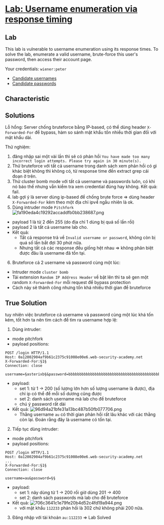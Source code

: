 # [Lab: Username enumeration via response timing](https://portswigger.net/web-security/authentication/password-based/lab-username-enumeration-via-response-timing)

## Lab

This lab is vulnerable to username enumeration using its response times. To solve the lab, enumerate a valid username, brute-force this user's password, then access their account page.

Your credentials: `wiener:peter`

- [Candidate usernames](https://portswigger.net/web-security/authentication/auth-lab-usernames)
- [Candidate passwords](https://portswigger.net/web-security/authentication/auth-lab-passwords)

## Characteristic



## Solutions

Lỗ hổng: Server chống bruteforce bằng IP-based, có thể dùng header `X-Forwarded-For` để bypass, hàm so sánh mật khẩu tốn nhiều thời gian đối với mật khẩu dài.

Thử nghiệm:

1. đăng nhập sai một vài lần thì sẽ có phản hồi `You have made too many incorrect login attempts. Please try again in 30 minute(s).`
2. Thử bruteforce với tất cả username trong danh sách xem phản hồi có gì khác biệt không thì không có, từ response time đến extract grep cái đoạn ở trên.
3. Thử cluster bomb mode với tất cả username và passwords luôn, có khi nó báo thế nhưng vẫn kiểm tra xem credential đúng hay không. Kết quả: fail.
4. lab gợi ý là server dùng ip-based để chống brute force => dùng header `X-Forwarded-For` kèm theo một địa chỉ ipv4 ngẫu nhiên là ok.
5. Dùng intruder mode `Pitchfork`
    ![fa190eda4c19292accaddfb0bb238687.png](../../../../../../_resources/fa190eda4c19292accaddfb0bb238687.png)

- payload 1 là từ 2 đến 255 (do địa chỉ 1 dùng bị quá số lần rồi)
- payload 2 là tất cả username lab cho.
- Kết quả:
  - Tất cả response trả về `Invalid username or password`, không còn bị quá số lần bắt đợi 30 phút nữa.
  - Nhưng tất cả các response đều giống hệt nhau => không phân biệt được đâu là username đã tồn tại.

6. Bruteforce cả 2 username và password cùng một lúc:

- Intruder mode `cluster bomb`
- Tải extension `Random IP Address Header` về bật lên thì ta sẽ gen một random `X-Forwarded-For` mỗi request để bypass protection
- Cách này sẽ thành công nhưng tốn khá nhiều thời gian để bruteforce

## True Solution

tuy nhiên việc bruteforce cả username và password cùng một lúc khá tốn kém, tốt hơn ta nên tìm cách để tìm ra username hợp lệ:

1. Dùng intruder:

- mode pitchfork
- payload positions:

```
POST /login HTTP/1.1
Host: 0a12002904af9b61c2375c91008e00e6.web-security-academy.net
X-Forwarded-For:§1§
Connection: close

username=§asterixb§&password=bbbbbbbbbbbbbbbbbbbbbbbbbbbbbbbbbbbbbbbbbbbbbbbbbbbbbbbbbbbbbbbbbbbbbbbbbbbbbbbbbbbbbbbbbbbbbbbbbbbbbbbbbbbbbbbbbbbbbbbbbbbbbbbbbbbbbbbbbbbbbbbbbbbbbbbbbbbbbbbbbbbbbbbbbbbbbbbbbbbbbbbbbbbbbbbbbbbbbbbbbbbbbbbbbbbbbbbbbbbbbbbbbbbbbbbbbbbbbbbbbbbbbbbbbbbbbbbbbbbbbbbbbbbbbbbbbbbbbbbb
```

- payload:
  - set 1: từ 1 -> 200 (số lượng lớn hơn số lượng username là được), địa chỉ ip có thể để mỗi số dương cũng được
  - set 2: danh sách username mà lab cho để bruteforce
  - chú ý password rất dài
- Kết quả: ![96d94a21bfe31a13bc487b50fb077706.png](../../../../../../_resources/96d94a21bfe31a13bc487b50fb077706.png)
  - Thằng username `au` có thời gian phản hồi rất lâu khác với các thằng còn lại. Đoán rằng đây là username có tồn tại.

2. Tiếp tục dùng intruder:

- mode pitchfork
- payload positions:

```
POST /login HTTP/1.1
Host: 0a12002904af9b61c2375c91008e00e6.web-security-academy.net
...
X-Forwarded-For:§1§
Connection: close

username=au&password=§§
```

- payload:
  - set 1: nãy dùng từ 1 -> 200 rồi giờ dùng 201 -> 400
  - set 2: danh sách passwords mà lab cho để bruteforce
- Kết quả: ![706c3641c1e79fe20b4d52c4fd19a944.png](../../../../../../_resources/706c3641c1e79fe20b4d52c4fd19a944.png)
  - với mật khẩu `112233` phản hồi là 302 chứ không phải 200 nữa.

3. Đăng nhập với tài khoản `au:112233` =\> Lab Solved
